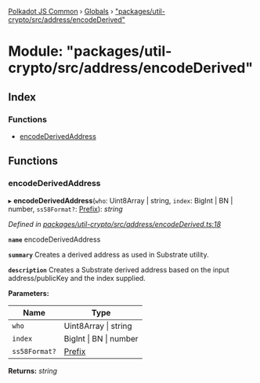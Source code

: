 [Polkadot JS Common](../README.md) › [Globals](../globals.md) › ["packages/util-crypto/src/address/encodeDerived"](_packages_util_crypto_src_address_encodederived_.md)

# Module: "packages/util-crypto/src/address/encodeDerived"

## Index

### Functions

* [encodeDerivedAddress](_packages_util_crypto_src_address_encodederived_.md#encodederivedaddress)

## Functions

###  encodeDerivedAddress

▸ **encodeDerivedAddress**(`who`: Uint8Array | string, `index`: BigInt | BN | number, `ss58Format?`: [Prefix](_packages_util_crypto_src_address_types_.md#prefix)): *string*

*Defined in [packages/util-crypto/src/address/encodeDerived.ts:18](https://github.com/polkadot-js/common/blob/e7c665e5/packages/util-crypto/src/address/encodeDerived.ts#L18)*

**`name`** encodeDerivedAddress

**`summary`** Creates a derived address as used in Substrate utility.

**`description`** 
Creates a Substrate derived address based on the input address/publicKey and the index supplied.

**Parameters:**

Name | Type |
------ | ------ |
`who` | Uint8Array &#124; string |
`index` | BigInt &#124; BN &#124; number |
`ss58Format?` | [Prefix](_packages_util_crypto_src_address_types_.md#prefix) |

**Returns:** *string*
